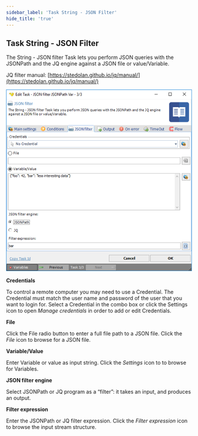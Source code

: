 ```yaml
---
sidebar_label: 'Task String - JSON Filter'
hide_title: 'true'
---
```


## Task String - JSON Filter

The String - JSON filter Task lets you perform JSON queries with the JSONPath and the JQ engine against a JSON file or value/Variable.
 
JQ filter manual: [https://stedolan.github.io/jq/manual/](https://stedolan.github.io/jq/manual/)

![](../../../../../static/img/taskstringjsonfilter.png)

**Credentials**

To control a remote computer you may need to use a Credential. The Credential must match the user name and password of the user that you want to login for. Select a Credential in the combo box or click the Settings icon to open *Manage credentials* in order to add or edit Credentials.
 
**File**

Click the File radio button to enter a full file path to a JSON file. Click the *File* icon to browse for a JSON file.
 
**Variable/Value**

Enter Variable or value as input string. Click the *Settings* icon to to browse for Variables.
 
**JSON filter engine**

Select JSONPath or JQ program as a “filter”: it takes an input, and produces an output.
 
**Filter expression**

Enter the JSONPath or JQ filter expression. Click the *Filter expression* icon to browse the input stream structure.


